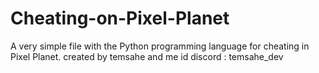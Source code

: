 # Cheating-on-Pixel-Planet
A very simple file with the Python programming language for cheating in Pixel Planet.
created by temsahe
and me id discord : temsahe_dev
